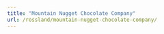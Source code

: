 ```yaml
---
title: "Mountain Nugget Chocolate Company"
url: /rossland/mountain-nugget-chocolate-company/
---
```

